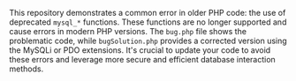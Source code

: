 This repository demonstrates a common error in older PHP code: the use of deprecated `mysql_*` functions.  These functions are no longer supported and cause errors in modern PHP versions. The `bug.php` file shows the problematic code, while `bugSolution.php` provides a corrected version using the MySQLi or PDO extensions.  It's crucial to update your code to avoid these errors and leverage more secure and efficient database interaction methods.